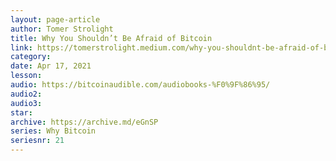 ```yaml
---
layout: page-article
author: Tomer Strolight
title: Why You Shouldn’t Be Afraid of Bitcoin
link: https://tomerstrolight.medium.com/why-you-shouldnt-be-afraid-of-bitcoin-59e99ce02f08
category: 
date: Apr 17, 2021
lesson: 
audio: https://bitcoinaudible.com/audiobooks-%F0%9F%86%95/
audio2: 
audio3: 
star: 
archive: https://archive.md/eGnSP
series: Why Bitcoin
seriesnr: 21
---
```

